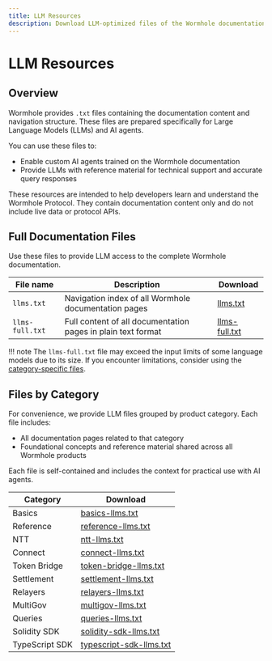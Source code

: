 ```yaml
---
title: LLM Resources
description: Download LLM-optimized files of the Wormhole documentation, including full content and category-specific resources for AI agents.
---
```


# LLM Resources

## Overview

Wormhole provides `.txt` files containing the documentation content and navigation structure. These files are prepared specifically for Large Language Models (LLMs) and AI agents.

You can use these files to:

 - Enable custom AI agents trained on the Wormhole documentation
 - Provide LLMs with reference material for technical support and accurate query responses

These resources are intended to help developers learn and understand the Wormhole Protocol. They contain documentation content only and do not include live data or protocol APIs.

## Full Documentation Files

Use these files to provide LLM access to the complete Wormhole documentation.

| File name          | Description                                                  | Download               |
|--------------------|--------------------------------------------------------------|------------------------|
| `llms.txt`         |  Navigation index of all Wormhole documentation pages        |  [llms.txt]()          |
| `llms-full.txt`    |  Full content of all documentation pages in plain text format|  [llms-full.txt]()     |

!!! note
    The `llms-full.txt` file may exceed the input limits of some language models due to its size. If you encounter limitations, consider using the [category-specific files](#category-specific-files).

## Files by Category

For convenience, we provide LLM files grouped by product category. Each file includes:

 - All documentation pages related to that category
 - Foundational concepts and reference material shared across all Wormhole products

Each file is self-contained and includes the context for practical use with AI agents.

| Category      | Download                     |
|---------------|------------------------------|
| Basics        |  [basics-llms.txt]()         |
| Reference     |  [reference-llms.txt]()      |
| NTT           |  [ntt-llms.txt]()            |
| Connect       |  [connect-llms.txt]()        |
| Token Bridge  |  [token-bridge-llms.txt]()   |
| Settlement    |  [settlement-llms.txt]()     |
| Relayers      |  [relayers-llms.txt]()       |
| MultiGov      |  [multigov-llms.txt]()       |
| Queries       |  [queries-llms.txt]()        |
| Solidity SDK  |  [solidity-sdk-llms.txt]()   |
| TypeScript SDK|  [typescript-sdk-llms.txt]() |